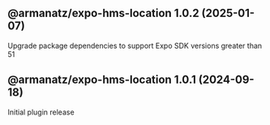 ## @armanatz/expo-hms-location 1.0.2 (2025-01-07)

Upgrade package dependencies to support Expo SDK versions greater than 51

## @armanatz/expo-hms-location 1.0.1 (2024-09-18)

Initial plugin release
